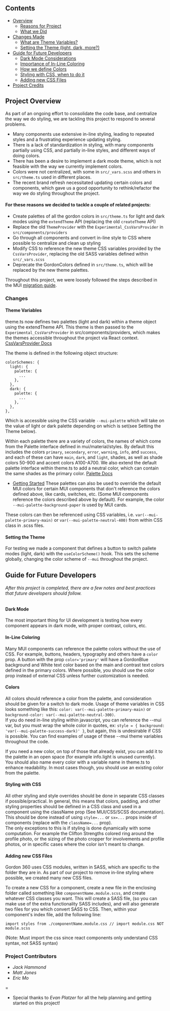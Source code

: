 Contents
--

- [Overview](#Project-Overview)
  - [Reasons for Project](#Project-Overview)
  - [What we Did](#For-these-reasons-we-decided-to-tackle-a-couple-of-related-projects)
- [Changes Made](#Changes)
  - [What are Theme Variables?](#Theme-Variables)
  - [Setting the Theme (light, dark, more?)](#Setting-the-Theme)
- [Guide for Future Developers](#Guide-for-Future-Developers)
  - [Dark Mode Considerations](#Adding-new-CSS-Files)
  - [Importance of In-Line Coloring](#In-Line-Coloring)
  - [How we define Colors](#Adding-new-CSS-Files)
  - [Styling with CSS, when to do it](#Styling-with-CSS)
  - [Adding new CSS Files](#Adding-new-CSS-Files)
- [Project Credits](#Project-Contributors)

Project Overview
--

As part of an ongoing effort to consolidate the code base, and centralize the way we do styling, we
are tackling this project to respond to several problems.

- Many components use extensive in-line styling, leading to repeated styles and a frustrating
  experience updating styling.
- There is a lack of standardization in styling, with many components partially using CSS, and
  partially in-line styles, and different ways of doing colors.
- There has been a desire to implement a dark mode theme, which is not feasible with the way we
  currently implement colors.
- Colors were not centralized, with some in `src/_vars.scss` and others in `src/theme.ts` used in
  different places.
- The recent brand refresh necessitated updating certain colors and components, which gave us a good
  opportunity to rethink/refactor the way we do styling throughout the project.

#### For these reasons we decided to tackle a couple of related projects:

- Create palettes of all the gordon colors in `src/theme.ts` for light and dark modes using the
  `extendTheme` API (replacing the old `createTheme` API)
- Replace the old `ThemeProvider` with the `Experimental_CssVarsProvider` in
  `src/components/providers`
- Go through all components and convert in-line style to CSS where possible to centralize and clean
  up styling
- Modify CSS to reference the new theme CSS variables provided by the `CssVarsProvider`, replacing
  the old SASS variables defined within `src/_vars.scss`
- Deprecate the GordonColors defined in `src/theme.ts`, which will be replaced by the new theme
  palettes.

Throughout this project, we were loosely followed the steps described in the MUI
[migration guide](https://mui.com/material-ui/experimental-api/css-theme-variables/migration/).

### Changes

#### Theme Variables

theme.ts now defines two palettes (light and dark) within a theme object using the extendTheme API.
This theme is then passed to the `Experimental_CssVarsProvider` in src/components/providers, which
makes the themes accessible throughout the project via React context.
[CssVarsProvider Docs](https://mui.com/material-ui/experimental-api/css-theme-variables/overview/)

The theme is defined in the following object structure:

```
colorSchemes: {
  light: {
    palette: {
      ...
    },
  },
  dark: {
    palette: {
      ...
    },
  },
},
```

Which is accessible using the CSS variable `--mui-palette` which will take on the value of light or
dark palette depending on which is set(see Setting the Theme below).

Within each palette there are a variety of colors, the names of which come from the Palette
interface defined in mui/material/styles. By default this includes the colors `primary`,
`secondary`, `error`, `warning`, `info`, and `success`, and each of these can have `main`, `dark`,
and `light`, shades, as well as shade colors 50-900 and accent colors A100-A700. We also extend the
default palette interface within theme.ts to add a neutral color, which can contain the same shades
as the primary color. [Palette Docs](https://mui.com/material-ui/customization/palette/)

- [Getting Started](#getting-started)
These palettes can also be used to override the default MUI colors for certain MUI components that
don't reference the colors defined above, like cards, switches, etc. (Some MUI components reference
the colors described above by default). For example, the color `--mui-palette-background-paper` is
used by MUI cards.

These colors can then be referenced using CSS variables, i.e. `var(--mui-palette-primary-main)` or
`var(--mui-palette-neutral-400)` from within CSS class in .scss files.

#### Setting the Theme

For testing we made a component that defines a button to switch pallete modes (light, dark) with the
`useColorScheme()` hook. This sets the scheme globally, changing the color scheme of `--mui`
throughout the project.

## Guide for Future Developers

###### After this project is completed, there are a few notes and best practices that future developers should follow.

#### Dark Mode

The most important thing for UI development is testing how every component appears in dark mode, 
with proper contrast, colors, etc.

#### In-Line Coloring

Many MUI components can reference the palette colors without the use of CSS.  For example, buttons, 
headers, typography and others have a `color` prop.  A button with the prop `color='primary'` will 
have a GordonBlue background and White text color based on the main and contrast text colors defined 
in the primary colors.  Where possible, you should use the color prop instead of external CSS unless 
further customization is needed.

#### Colors

All colors should reference a color from the palette, and consideration should be given for a 
switch to dark mode.  Usage of theme variables in CSS looks something like this: 
`color: var(--mui-palette-primary-main)` or `background-color: var(--mui-palette-neutral-300)`.  
If you do need in-line styling within javascript, you can reference the --mui var, but you must wrap the 
whole color in quotes, ex: `style = { background: 'var(--mui-palette-success-dark)' }`, but again, 
this is undesirable if CSS is possible.  You can find examples of usage of these --mui theme variables
throughout the code.

If you need a new color, on top of those that already exist, you can add it to the palette in an 
open space (for example info.light is unused currently).  You should also name every color with 
a variable name in theme.ts to enhance readability.  In most cases though, you should use an
existing color from the palette.

#### Styling with CSS

All other styling and style overrides should be done in separate CSS classes if possible/practical.  In general, 
this means that colors, padding, and other styling properties should be defined in a CSS class and used 
in a component using the className prop (See MUI/CSS/SCSS documentation).  This should be done instead of 
using `style=...` or `sx=...` props inside of components (replace with the `className=...` prop).  
The only exceptions to this is if styling is done dynamically with some computation.  For example 
the Clifton Strengths colored ring around the profile photo, or the sizing of the photo cropper 
for involvements and profile photos, or in specific cases where the color isn't meant to change.

#### Adding new CSS Files

Gordon 360 uses CSS modules, written in SASS, which are specific to the folder they are in. As part 
of our project to remove in-line styling where possible, we created many new CSS files.

To create a new CSS for a component, create a new file in the enclosing folder called something like
`componentName.module.scss`, and create whatever CSS classes you want. This will create a SASS
file, (so you can make use of the extra functionality SASS includes), and will also generate two
files for you which convert SASS to CSS. Then, within your component's index file, add the
following line:

```
import styles from ./componentName.module.css // import module.css NOT module.scss
```
(Note: Must import the css since react components only understand CSS syntax, not SASS syntax)

### Project Contributors

- _Jack Hammond_
- _Matt Jones_
- _Eric Mo_

=

- Special thanks to _Evan Platzer_ for all the help planning and getting started on this project!
